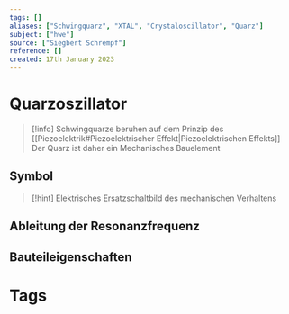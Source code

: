 ```yaml
---
tags: []
aliases: ["Schwingquarz", "XTAL", "Crystaloscillator", "Quarz"]
subject: ["hwe"]
source: ["Siegbert Schrempf"]
reference: []
created: 17th January 2023
---
```


# Quarzoszillator
> [!info] Schwingquarze beruhen auf dem Prinzip des [[Piezoelektrik#Piezoelektrischer Effekt|Piezoelektrischen Effekts]]
> Der Quarz ist daher ein Mechanisches Bauelement 

## Symbol

> [!hint] Elektrisches Ersatzschaltbild des mechanischen Verhaltens
> 

## Ableitung der Resonanzfrequenz
## Bauteileigenschaften

# Tags